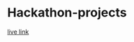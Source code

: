 # Hackathon-projects
[live link](hackathon-project-git-main-areeba-projects-c9825c5e.vercel.app)



